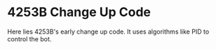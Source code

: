 # 4253B Change Up Code

Here lies 4253B's early change up code. It uses algorithms like PID to control the bot. 
